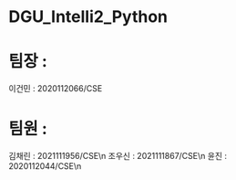 # DGU_Intelli2_Python

# 팀장 : 
이건민 : 2020112066/CSE
# 팀원 : 
김채린 : 2021111956/CSE\n
조우신 : 2021111867/CSE\n
윤진 : 2020112044/CSE\n
